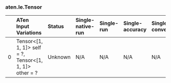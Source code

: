 ### aten.le.Tensor
|    | ATen Input Variations                                      | Status   | Single-native-run   | Single-run   | Single-accuracy   | Single-converted   |
|---:|:-----------------------------------------------------------|:---------|:--------------------|:-------------|:------------------|:-------------------|
|  0 | Tensor<[1, 1, 1]> self = ?,<br>Tensor<[1, 1, 1]> other = ? | Unknown  | N/A                 | N/A          | N/A               | N/A                |

